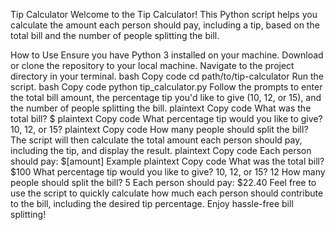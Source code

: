 Tip Calculator
Welcome to the Tip Calculator! This Python script helps you calculate the amount each person should pay, including a tip, based on the total bill and the number of people splitting the bill.

How to Use
Ensure you have Python 3 installed on your machine.
Download or clone the repository to your local machine.
Navigate to the project directory in your terminal.
bash
Copy code
cd path/to/tip-calculator
Run the script.
bash
Copy code
python tip_calculator.py
Follow the prompts to enter the total bill amount, the percentage tip you'd like to give (10, 12, or 15), and the number of people splitting the bill.
plaintext
Copy code
What was the total bill? $
plaintext
Copy code
What percentage tip would you like to give? 10, 12, or 15?
plaintext
Copy code
How many people should split the bill?
The script will then calculate the total amount each person should pay, including the tip, and display the result.
plaintext
Copy code
Each person should pay: $[amount]
Example
plaintext
Copy code
What was the total bill? $100
What percentage tip would you like to give? 10, 12, or 15? 12
How many people should split the bill? 5
Each person should pay: $22.40
Feel free to use the script to quickly calculate how much each person should contribute to the bill, including the desired tip percentage. Enjoy hassle-free bill splitting!
